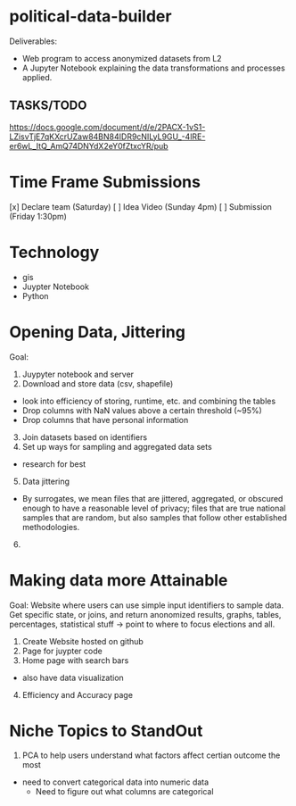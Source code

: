 # political-data-builder

Deliverables: 
- Web program to access anonymized datasets from L2 
- A Jupyter Notebook explaining the data transformations and processes applied.



## TASKS/TODO 
https://docs.google.com/document/d/e/2PACX-1vS1-LZisvTjE7qKXcrUZaw84BN84IDR9cNILyL9GU_-4lRE-er6wL_ItQ_AmQ74DNYdX2eY0fZtxcYR/pub

# Time Frame Submissions
[x] Declare team (Saturday) 
[ ] Idea Video (Sunday 4pm)
[ ] Submission (Friday 1:30pm) 


# Technology 
- gis
- Juypter Notebook 
- Python

# Opening Data, Jittering 
Goal: 

1. Juypyter notebook and server
2. Download and store data (csv, shapefile)
- look into efficiency of storing, runtime, etc. and combining the tables 
- Drop columns with NaN values above a certain threshold (~95%)
- Drop columns that have personal information 
3. Join datasets based on identifiers
4. Set up ways for sampling and aggregated data sets
- research for best
5. Data jittering 
- By surrogates, we mean files that are jittered, aggregated, or obscured enough to have a reasonable level of privacy; files that are true national samples that are random, but also samples that follow other established methodologies.
6. 

# Making data more Attainable 
Goal: Website where users can use simple input identifiers to sample data. Get specific state, or joins, and return anonomized results, graphs, tables, percentages, statistical stuff -> point to where to focus elections and all. 

1. Create Website hosted on github
2. Page for juypter code
3. Home page with search bars 
- also have data visualization 
4. Efficiency and Accuracy page

# Niche Topics to StandOut
1. PCA to help users understand what factors affect certian outcome the most
- need to convert categorical data into numeric data
  - Need to figure out what columns are categorical 

